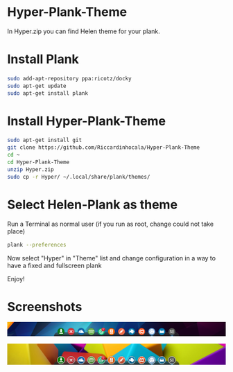 # Hyper-Plank-Theme

In Hyper.zip you can find Helen theme for your plank. 

# Install Plank

```sh
sudo add-apt-repository ppa:ricotz/docky
sudo apt-get update
sudo apt-get install plank
```

# Install Hyper-Plank-Theme

```sh
sudo apt-get install git
git clone https://github.com/Riccardinhocala/Hyper-Plank-Theme
cd ~
cd Hyper-Plank-Theme
unzip Hyper.zip 
sudo cp -r Hyper/ ~/.local/share/plank/themes/
```
# Select Helen-Plank as theme

Run a Terminal as normal user (if you run as root, change could not take place)

```sh
plank --preferences
```
Now select "Hyper" in "Theme" list and change configuration in a way to have a fixed and fullscreen plank 

Enjoy!

# Screenshots

![Helen1](https://github.com/riccardinhocala/Helen-Plank-Theme/blob/master/Plank%20Helen.png)

![Helen2](https://github.com/riccardinhocala/Helen-Plank-Theme/blob/master/Helen3.png)
